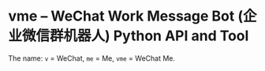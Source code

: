 # vme – WeChat Work Message Bot (企业微信群机器人) Python API and Tool

The name: `v` = WeChat, `me` = Me, `vme` = WeChat Me.

